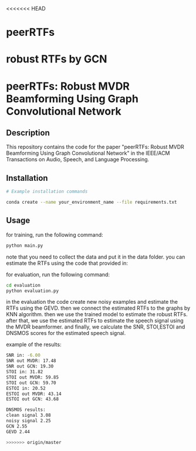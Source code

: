 <<<<<<< HEAD
# peerRTFs
robust RTFs by GCN
=======
# peerRTFs: Robust MVDR Beamforming Using Graph Convolutional Network

## Description

This repository contains the code for the paper "peerRTFs: Robust MVDR Beamforming Using Graph Convolutional Network"
in the IEEE/ACM Transactions on Audio, Speech, and Language Processing.


## Installation

```bash
# Example installation commands

conda create --name your_environment_name --file requirements.txt
```

## Usage

for training, run the following command:

```bash
python main.py
```
note that you need to collect the data and put it in the data folder. 
you can estimate the RTFs using the code that provided in: 


for evaluation, run the following command:

```bash
cd evaluation 
python evaluation.py
```
in the evaluation the code create new noisy examples and estimate the RTFs using the GEVD. then we connect the estimated RTFs to the graphs by KNN algorithm. then we use the trained model to estimate the robust RTFs.
after that, we use the estimated RTFs to estimate the speech signal using the MVDR beamformer.
and finally, we calculate the SNR, STOI,ESTOI and DNSMOS scores for the estimated speech signal.

example of the results:
```bash
SNR in: -6.00
SNR out MVDR: 17.48
SNR out GCN: 19.30
STOI in: 31.82
STOI out MVDR: 59.85
STOI out GCN: 59.70
ESTOI in: 20.52
ESTOI out MVDR: 43.14
ESTOI out GCN: 43.68

DNSMOS results:
clean signal 3.08
noisy signal 2.25
GCN 2.55
GEVD 2.44

>>>>>>> origin/master
